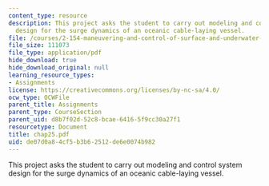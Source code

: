 ```yaml
---
content_type: resource
description: This project asks the student to carry out modeling and control system
  design for the surge dynamics of an oceanic cable-laying vessel.
file: /courses/2-154-maneuvering-and-control-of-surface-and-underwater-vehicles-13-49-fall-2004/de07d0a84cf5b3b62512de6e0074b982_chap25.pdf
file_size: 111073
file_type: application/pdf
hide_download: true
hide_download_original: null
learning_resource_types:
- Assignments
license: https://creativecommons.org/licenses/by-nc-sa/4.0/
ocw_type: OCWFile
parent_title: Assignments
parent_type: CourseSection
parent_uid: d8b7f02d-52c8-bcae-6416-5f9cc30a27f1
resourcetype: Document
title: chap25.pdf
uid: de07d0a8-4cf5-b3b6-2512-de6e0074b982
---
```

This project asks the student to carry out modeling and control system design for the surge dynamics of an oceanic cable-laying vessel.